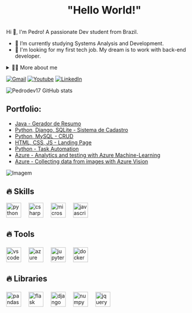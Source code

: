 
<!--título-->
<div id="user-content-toc">
  <ul align="center">
    <summary><h1 style="display: inline-block">"Hello World!"</h1></summary>
</div>

<!-- Presentation -->
<p>
  Hi 👋, I'm Pedro! A passionate Dev student from Brazil.

  - 🌱 I’m currently studying Systems Analysis and Development.
  - 🔭 I'm looking for my first tech job. My dream is to work with back-end developer. 
</p>

<!-- Dropdown -->
<details>
  <summary>👨‍💻 More about me</summary>

  - 💬 I am 23 years old, currently living in Brazil. I have experience with SQL, Python, Data Analysis, MySQL, MongoDB, Machine Learning, C# and Js.

  - ⚡ I like to read, whether it's a good book, or comics, as well as watching movies, playing games, and producing music! I believe that our personal interests contribute to a more refined perception of things and to problem solving. \o/
</details>

<!-- Links -->
[![Gmail](https://img.shields.io/badge/Gmail-D14836?style=for-the-badge&logo=gmail&logoColor=white)](https://criarmeulink.com.br/u/1715264094)
[![Youtube](https://img.shields.io/badge/YouTube-FF0000?style=for-the-badge&logo=youtube&logoColor=white)](https://www.youtube.com/@phbeatz)
[![LinkedIn](https://img.shields.io/badge/LinkedIn-0077B5?style=for-the-badge&logo=linkedin&logoColor=white)](https://www.linkedin.com/in/pedro-henrique-da-silva17/)

<!-- GithubStats -->
![Pedrodev17 GitHub stats](https://github-readme-stats.vercel.app/api?username=Pedrodev17&show_icons=true&theme=dracula)

<!-- Portfolio -->
## Portfolio:
- [Java - Gerador de Resumo](https://github.com/Pedrodev17/Gerador-de-resumo-java)
- [Python, Django, SQLite - Sistema de Cadastro](https://github.com/Pedrodev17/Sistema-de-Cadastro-Python-)
- [Python, MySQL - CRUD](https://github.com/Pedrodev17/CRUD-Python-MySQL-)
- [HTML, CSS, JS - Landing Page](https://github.com/Pedrodev17/My-first-site)
- [Python - Task Automation](https://github.com/Pedrodev17/first-automation)
- [Azure - Analytics and testing with Azure Machine-Learning](https://github.com/Pedrodev17/Lab_Azure_ai900_Dio)
- [Azure - Collecting data from images with Azure Vision](https://github.com/Pedrodev17/Lab_Azure_Vision)

<!-- GIF -->
<p align="left">
  <img align="center" src="https://github.com/VariableBee/VariableBee/assets/77739311/4e9f41af-6b57-49a7-b15a-74322e96b4d7" alt="Imagem">
</p>

## 🔥 Skills
<!-- Skills: Programming Languages -->
<div style="flex-basis: 48%;">
  <img src="https://cdn.jsdelivr.net/gh/devicons/devicon/icons/python/python-original.svg" height="40" alt="python logo"  />
  <img width="12" />
  <img src="https://cdn.jsdelivr.net/gh/devicons/devicon/icons/csharp/csharp-original.svg" height="40" alt="csharp logo"  />
  <img width="12" />
  <img src="https://cdn.jsdelivr.net/gh/devicons/devicon/icons/microsoftsqlserver/microsoftsqlserver-plain.svg" height="40" alt="microsoftsqlserver logo"  />
  <img width="12" />
  <img src="https://cdn.jsdelivr.net/gh/devicons/devicon/icons/javascript/javascript-original.svg" height="40" alt="javascript logo"  />
 </div>


  ## 🔥 Tools
  <!-- Skills: Tools & Frameworks -->
   <div style="flex-basis: 48%;">
    <h3></h3>
    <img src="https://cdn.jsdelivr.net/gh/devicons/devicon/icons/vscode/vscode-original.svg" height="40" alt="vscode logo"  />
  <img width="12" />
  <img src="https://cdn.jsdelivr.net/gh/devicons/devicon/icons/azure/azure-original.svg" height="40" alt="azure logo"  />
  <img width="12" />
  <img src="https://cdn.jsdelivr.net/gh/devicons/devicon/icons/jupyter/jupyter-original.svg" height="40" alt="jupyter logo"  />
  <img width="12" />
  <img src="https://cdn.jsdelivr.net/gh/devicons/devicon/icons/docker/docker-original.svg" height="40" alt="docker logo"  />
  </div>

  
  ## 🔥 Libraries
  <!-- Skills: Libraries -->
  <div style="flex-basis: 48%;">
    <h3></h3>
  <img src="https://cdn.jsdelivr.net/gh/devicons/devicon/icons/pandas/pandas-original.svg" height="40" alt="pandas logo"  />
  <img width="12" />
  <img src="https://cdn.jsdelivr.net/gh/devicons/devicon/icons/flask/flask-original.svg" height="40" alt="flask logo"  />
  <img width="12" />
  <img src="https://cdn.jsdelivr.net/gh/devicons/devicon/icons/django/django-plain.svg" height="40" alt="django logo"  />
  <img width="12" />
  <img src="https://cdn.jsdelivr.net/gh/devicons/devicon/icons/numpy/numpy-original.svg" height="40" alt="numpy logo"  />
  <img width="12" />
  <img src="https://cdn.jsdelivr.net/gh/devicons/devicon/icons/jquery/jquery-original.svg" height="40" alt="jquery logo"  />
  </div>
